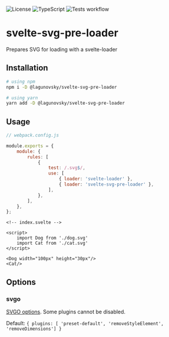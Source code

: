 ![License](https://img.shields.io/github/license/lagunovsky/svelte-svg-pre-loader)
![TypeScript](https://img.shields.io/badge/typescript-%3E%3D4.0.0-blue)
![Tests workflow](https://github.com/lagunovsky/svelte-svg-pre-loader/actions/workflows/publish.yml/badge.svg)

# svelte-svg-pre-loader

Prepares SVG for loading with a svelte-loader

## Installation

```bash
# using npm
npm i -D @lagunovsky/svelte-svg-pre-loader

# using yarn
yarn add -D @lagunovsky/svelte-svg-pre-loader
```

## Usage

```js
// webpack.config.js

module.exports = {
    module: {
        rules: [
            {
                test: /.svg$/,
                use: [
                    { loader: 'svelte-loader' },
                    { loader: 'svelte-svg-pre-loader' },
                ],
            },
        ],
    },
};
```

```sveltehtml
<!-- index.svelte -->

<script>
    import Dog from './dog.svg'
    import Cat from './cat.svg'
</script>

<Dog width="100px" height="30px"/>
<Cat/>
```

## Options

### svgo

[SVGO options](https://github.com/svg/svgo). Some plugins cannot be disabled.

Default: ```{ plugins: [ 'preset-default', 'removeStyleElement', 'removeDimensions'] }```
